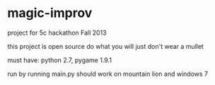 magic-improv
============

project for 5c hackathon Fall 2013

this project is open source
do what you will
just don't wear a mullet

must have: python 2.7, pygame 1.9.1

run by running main.py
should work on mountain lion and windows 7